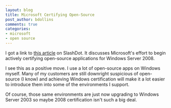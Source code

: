 ```yaml
---
layout: blog
title: Microsoft Certifying Open-Source
post_author: bdollins
comments: true
categories:
- microsoft
- open source
---
```


I got a link to <a href="http://seekingalpha.com/article/71145-microsoft-s-savvy-open-source-move">this article</a> on SlashDot. It discusses Microsoft's effort to begin actively certifying open-source applications for Windows Server 2008.

I see this as a positive move. I use a lot of open-source apps on Windows myself. Many of my customers are still downright suspicious of open-source (I know) and achieving Windows certification will make it a lot easier to introduce them into some of the environments I support.

Of course, those same environments are just now upgrading to Windows Server 2003 so maybe 2008 certification isn't such a big deal.